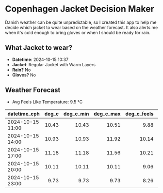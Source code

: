 
# Copenhagen Jacket Decision Maker

Danish weather can be quite unpredictable, so I created this app to help me decide which jacket to wear based on the weather forecast. 
It also alerts me when it's cold enough to bring gloves or when I should be ready for rain.

## What Jacket to wear?

- **Datetime**: 2024-10-15 10:37
- **Jacket**: Regular Jacket with Warm Layers
- **Rain?** No
- **Gloves?** No

## Weather Forecast
- Avg Feels Like Temperature: 9.5 °C

| datetime_cph     |   deg_c |   deg_c_min |   deg_c_max |   deg_c_feels | weather   | wind   | rain   |
|:-----------------|--------:|------------:|------------:|--------------:|:----------|:-------|:-------|
| 2024-10-15 11:00 |   10.43 |       10.43 |       10.51 |          9.88 | Clouds    | Low    | None   |
| 2024-10-15 14:00 |   10.93 |       10.93 |       11.92 |         10.14 | Clouds    | Low    | None   |
| 2024-10-15 17:00 |   11.18 |       11.18 |       11.56 |         10.21 | Clouds    | Low    | None   |
| 2024-10-15 20:00 |   10.11 |       10.11 |       10.11 |          9.06 | Clouds    | Low    | None   |
| 2024-10-15 23:00 |    9.73 |        9.73 |        9.73 |          8.26 | Clear     | Low    | None   |
        